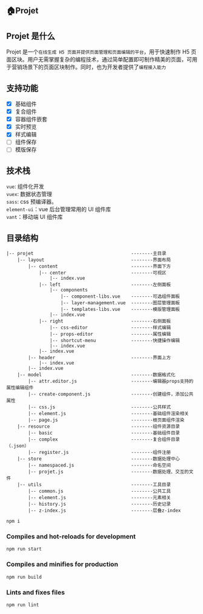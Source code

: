 ## 🏠Projet

## Projet 是什么

Projet 是一个`在线生成 H5 页面并提供页面管理和页面编辑的平台`，用于快速制作 H5 页面区块。用户无需掌握复杂的编程技术，通过简单配置即可制作精美的页面，可用于营销场景下的页面区块制作。同时，也为开发者提供了`编程接入能力`

## 支持功能

- [x] 基础组件
- [x] 复合组件
- [x] 容器组件嵌套
- [x] 实时预览
- [x] 样式编辑
- [ ] 组件保存
- [ ] 模版保存

## 技术栈

`vue`: 组件化开发<br/>
`vuex`: 数据状态管理<br/>
`sass`: css 预编译器。<br/>
`element-ui`：vue 后台管理常用的 UI 组件库<br/>
`vant`：移动端 UI 组件库<br/>

## 目录结构

```
|-- projet                                    --------主目录
    |-- layout                                --------界面布局
        |-- content                           --------界面下方
            |-- center                        --------可视区
                |-- index.vue
            |-- left                          --------左侧面板
                |-- components
                    |-- component-libs.vue    --------可选组件面板
                    |-- layer-management.vue  --------图层管理面板
                    |-- templates-libs.vue    --------模版管理面板
                |-- index.vue
            |-- right                         --------右侧面板
                |-- css-editor                --------样式编辑
                |-- props-editor              --------属性编辑
                |-- shortcut-menu             --------快捷操作编辑
                |-- index.vue
            |-- index.vue
        |-- header                            --------界面上方
            |-- index.vue
        |-- index.vue
    |-- model                                 --------数据格式化
        |-- attr.editor.js                    --------编辑器props支持的属性编辑组件
        |-- create-component.js               --------创建组件，添加公共属性
        |-- css.js                            --------公共样式
        |-- element.js                        --------基础组件渲染相关
        |-- page.js                           --------根页面组件渲染
    |-- resource                              --------组件资源目录
        |-- basic                             --------基础组件目录
        |-- complex                           --------复合组件目录（.json）
        |-- register.js                       --------组件注册
    |-- store                                 --------数据处理中心
        |-- namespaced.js                     --------命名空间
        |-- projet.js                         --------数据处理、交互的文件
    |-- utils                                 --------工具目录
        |-- common.js                         --------公共工具
        |-- element.js                        --------元素相关
        |-- history.js                        --------历史记录
        |-- z-index.js                        --------层叠z-index
```

```
npm i
```

### Compiles and hot-reloads for development

```
npm run start
```

### Compiles and minifies for production

```
npm run build
```

### Lints and fixes files

```
npm run lint
```
